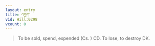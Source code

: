 ```yaml
---
layout: entry
title: འགྱག་
vid: Hill:0298
vcount: 0
---
```


> To be sold, spend, expended (Cs\.
) CD\.
 To lose, to destroy DK\.

